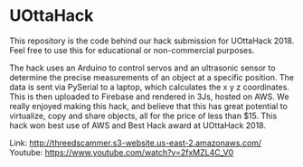 # UOttaHack

This repository is the code behind our hack submission for UOttaHack 2018. Feel free to use this for educational or non-commercial purposes.

The hack uses an Arduino to control servos and an ultrasonic sensor to determine the precise measurements of an object at a specific position. The data is sent via PySerial to a laptop, which calculates the x y z coordinates. This is then uploaded to Firebase and rendered in 3Js, hosted on AWS.
We really enjoyed making this hack, and believe that this has great potential to virtualize, copy and share objects, all for the price of less than $15.
This hack won best use of AWS and Best Hack award at UOttaHack 2018.

Link: http://threedscammer.s3-website.us-east-2.amazonaws.com/
Youtube: https://www.youtube.com/watch?v=2fxMZL4C_V0
